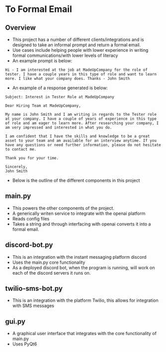 # To Formal Email

## Overview

- This project has a number of different clients/integrations and is designed to take an informal prompt and return a formal email.
- Use cases include helping people with lower experience in writing formal communications/with lower levels of literacy
- An example prompt is below:

```
Hi - I am interested at the job at MadeUpCompany for the role of tester. I have a couple years in this type of role and want to learn more. I like what your company does. Thanks - John Smith
```

- An example of a response generated is below:

```
Subject: Interest in Tester Role at MadeUpCompany

Dear Hiring Team at MadeUpCompany, 

My name is John Smith and I am writing in regards to the Tester role at your company. I have a couple of years of experience in this type of role and am eager to learn more. After researching your company, I am very impressed and interested in what you do. 

I am confident that I have the skills and knowledge to be a great asset to your team and am available for an interview anytime. If you have any questions or need further information, please do not hesitate to contact me. 

Thank you for your time. 

Sincerely, 
John Smith
```

- Below is the outline of the different components in this project

## main.py

- This powers the other components of the project.
- A generically writen service to integrate with the openai platform
- Reads config files
- Takes a string and through interfacing with openai converts it into a formal email.

## discord-bot.py

- This is an integration with the instant messaging platform discord
- Uses the main.py core functionality
- As a deployed discord bot, when the program is running, will work on each of the discord servers it runs on.

## twilio-sms-bot.py

- This is an integration with the platform Twilio, this allows for integration with SMS messages

## gui.py

- A graphical user interface that integrates with the core functionality of main.py
- Uses PyQt6
